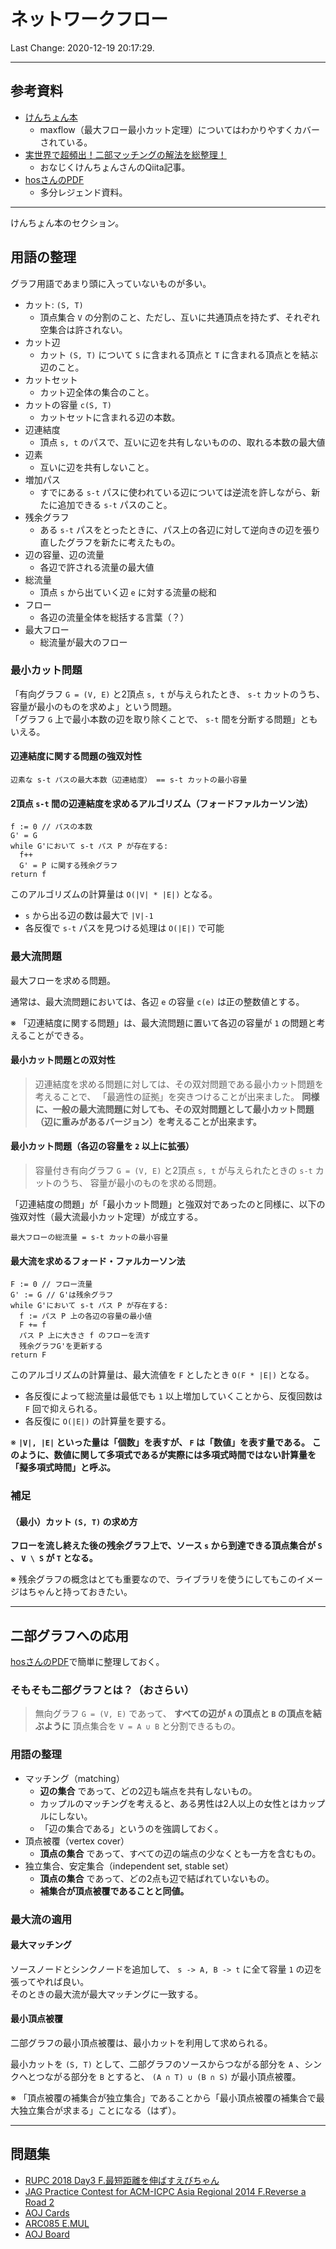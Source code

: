# ネットワークフロー

Last Change: 2020-12-19 20:17:29.

---

## 参考資料

- [けんちょん本](https://www.kspub.co.jp/book/detail/5128442.html)
  - maxflow（最大フロー最小カット定理）についてはわかりやすくカバーされている。
- [実世界で超頻出！二部マッチングの解法を総整理！](https://qiita.com/drken/items/e805e3f514acceb87602)
  - おなじくけんちょんさんのQiita記事。
- [hosさんのPDF](http://hos.ac/slides/20150319_flow.pdf)
  - 多分レジェンド資料。

---

けんちょん本のセクション。

## 用語の整理

グラフ用語であまり頭に入っていないものが多い。

- カット: `(S, T)`
  - 頂点集合 `V` の分割のこと、ただし、互いに共通頂点を持たず、それぞれ空集合は許されない。
- カット辺
  - カット `(S, T)` について `S` に含まれる頂点と `T` に含まれる頂点とを結ぶ辺のこと。
- カットセット
  - カット辺全体の集合のこと。
- カットの容量 `c(S, T)`
  - カットセットに含まれる辺の本数。
- 辺連結度
  - 頂点 `s, t` のパスで、互いに辺を共有しないものの、取れる本数の最大値
- 辺素
  - 互いに辺を共有しないこと。
- 増加パス
  - すでにある `s-t` パスに使われている辺については逆流を許しながら、新たに追加できる `s-t` パスのこと。
- 残余グラフ
  - ある `s-t` パスをとったときに、パス上の各辺に対して逆向きの辺を張り直したグラフを新たに考えたもの。
- 辺の容量、辺の流量
  - 各辺で許される流量の最大値
- 総流量
  - 頂点 `s` から出ていく辺 `e` に対する流量の総和
- フロー
  - 各辺の流量全体を総括する言葉（？）
- 最大フロー
  - 総流量が最大のフロー

### 最小カット問題

「有向グラフ `G = (V, E)` と2頂点 `s, t` が与えられたとき、 `s-t` カットのうち、容量が最小のものを求めよ」という問題。  
「グラフ `G` 上で最小本数の辺を取り除くことで、 `s-t` 間を分断する問題」ともいえる。

#### 辺連結度に関する問題の強双対性

`辺素な s-t パスの最大本数（辺連結度） == s-t カットの最小容量`

#### 2頂点 `s-t` 間の辺連結度を求めるアルゴリズム（フォードファルカーソン法）

```
f := 0 // パスの本数
G' = G
while G'において s-t パス P が存在する:
  f++
  G' = P に関する残余グラフ
return f
```

このアルゴリズムの計算量は `O(|V| * |E|)` となる。

- `s` から出る辺の数は最大で `|V|-1`
- 各反復で `s-t` パスを見つける処理は `O(|E|)` で可能

### 最大流問題

最大フローを求める問題。

通常は、最大流問題においては、各辺 `e` の容量 `c(e)` は正の整数値とする。

※ 「辺連結度に関する問題」は、最大流問題に置いて各辺の容量が `1` の問題と考えることができる。

#### 最小カット問題との双対性

> 辺連結度を求める問題に対しては、その双対問題である最小カット問題を考えることで、
> 「最適性の証拠」を突きつけることが出来ました。
> **同様に、一般の最大流問題に対しても、その双対問題として最小カット問題（辺に重みがあるバージョン）を考えることが出来ます。**

#### 最小カット問題（各辺の容量を `2` 以上に拡張）

> 容量付き有向グラフ `G = (V, E)` と2頂点 `s, t` が与えられたときの `s-t` カットのうち、
> 容量が最小のものを求める問題。

「辺連結度の問題」が「最小カット問題」と強双対であったのと同様に、以下の強双対性（最大流最小カット定理）が成立する。

`最大フローの総流量 = s-t カットの最小容量`

#### 最大流を求めるフォード・ファルカーソン法

```
F := 0 // フロー流量
G' := G // G'は残余グラフ
while G'において s-t パス P が存在する:
  f := パス P 上の各辺の容量の最小値
  F += f
  パス P 上に大きさ f のフローを流す
  残余グラフG'を更新する
return F
```

このアルゴリズムの計算量は、最大流値を `F` としたとき `O(F * |E|)` となる。

- 各反復によって総流量は最低でも `1` 以上増加していくことから、反復回数は `F` 回で抑えられる。
- 各反復に `O(|E|)` の計算量を要する。

※ **`|V|, |E|` といった量は「個数」を表すが、 `F` は「数値」を表す量である。**
**このように、数値に関して多項式であるが実際には多項式時間ではない計算量を「擬多項式時間」と呼ぶ。**

### 補足

#### （最小）カット `(S, T)` の求め方

**フローを流し終えた後の残余グラフ上で、ソース `s` から到達できる頂点集合が `S` 、 `V \ S` が `T` となる。**

※ 残余グラフの概念はとても重要なので、ライブラリを使うにしてもこのイメージはちゃんと持っておきたい。

---

## 二部グラフへの応用

[hosさんのPDF](http://hos.ac/slides/20150319_flow.pdf)で簡単に整理しておく。

### そもそも二部グラフとは？（おさらい）

> 無向グラフ `G = (V, E)` であって、 **すべての辺が `A` の頂点と `B` の頂点を結ぶように** 頂点集合を
> `V = A ∪ B` と分割できるもの。

### 用語の整理

- マッチング（matching）
  - **辺の集合** であって、どの2辺も端点を共有しないもの。
  - カップルのマッチングを考えると、ある男性は2人以上の女性とはカップルにしない。
  - 「辺の集合である」というのを強調しておく。
- 頂点被覆（vertex cover）
  - **頂点の集合** であって、すべての辺の端点の少なくとも一方を含むもの。
- 独立集合、安定集合（independent set, stable set）
  - **頂点の集合** であって、どの2点も辺で結ばれていないもの。
  - **補集合が頂点被覆であることと同値。**

### 最大流の適用

#### 最大マッチング

ソースノードとシンクノードを追加して、 `s -> A, B -> t` に全て容量 `1` の辺を張ってやれば良い。  
そのときの最大流が最大マッチングに一致する。

#### 最小頂点被覆

二部グラフの最小頂点被覆は、最小カットを利用して求められる。

最小カットを `(S, T)` として、二部グラフのソースからつながる部分を `A` 、シンクへとつながる部分を `B` とすると、
`(A ∩ T) ∪ (B ∩ S)` が最小頂点被覆。

※ 「頂点被覆の補集合が独立集合」であることから「最小頂点被覆の補集合で最大独立集合が求まる」ことになる（はず）。

---

## 問題集

- [RUPC 2018 Day3 F.最短距離を伸ばすえびちゃん](https://onlinejudge.u-aizu.ac.jp/beta/room.html#RitsCamp18Day3/problems/F)
- [JAG Practice Contest for ACM-ICPC Asia Regional 2014 F.Reverse a Road 2](https://atcoder.jp/contests/jag2014autumn/tasks/icpc2014autumn_f?lang=ja)
- [AOJ Cards](http://judge.u-aizu.ac.jp/onlinejudge/description.jsp?id=1163&lang=jp)
- [ARC085 E.MUL](https://atcoder.jp/contests/arc085/tasks/arc085_c)
- [AOJ Board](http://judge.u-aizu.ac.jp/onlinejudge/description.jsp?id=2903)


